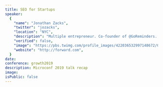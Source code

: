 ```yaml
---
title: SEO for Startups
speaker:
  {
    "name": "Jonathan Zacks",
    "twitter": "jozacks",
    "location": "NYC",
    "description": "Multiple entrepreneur. Co-founder of @GoReminders. Consulting company: https://t.co/ZeZNFiCbOX. Directing tech at @jdforward. @IndieHackers ambassador.",
    "verified": false,
    "image": "https://pbs.twimg.com/profile_images/422036532997148672/0fj7CEii.jpeg",
    "website": "http://forward.com",
  }
date:
conference: growth2019
description: Microconf 2019 talk recap
image:
isPublic: false
---
```

